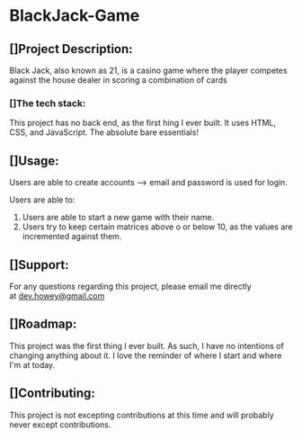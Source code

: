# BlackJack-Game
## []Project Description:

Black Jack, also known as 21, is a casino game where the player competes against the house dealer in scoring a combination of cards


### []The tech stack:

This project has no back end, as the first hing I ever built. It uses HTML, CSS, and JavaScript. The absolute bare essentials!

## []Usage:

Users are able to create accounts --> email and password is used for login.

Users are able to:

1.  Users are able to start a new game with their name.
2.  Users try to keep certain matrices above o or below 10, as the values are incremented against them.

## []Support:

For any questions regarding this project, please email me directly at [dev.howey@gmail.com](mailto:dev.howey@gmail.com)

## []Roadmap:

This project was the first thing I ever built. As such, I have no intentions of changing anything about it. I love the reminder of where I start and where I'm at today.

## []Contributing:

This project is not excepting contributions at this time and will probably never except contributions.